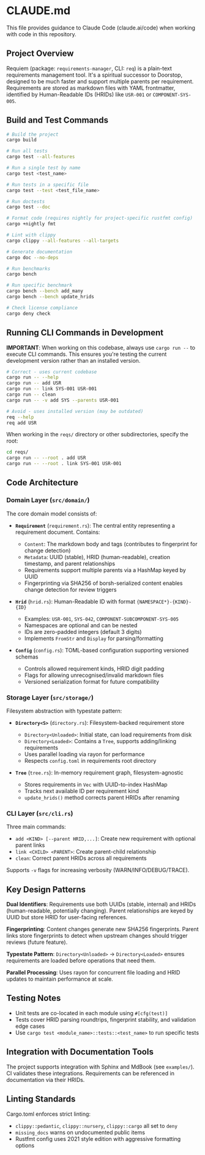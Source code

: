 # CLAUDE.md

This file provides guidance to Claude Code (claude.ai/code) when working with code in this repository.

## Project Overview

Requiem (package: `requirements-manager`, CLI: `req`) is a plain-text requirements management tool. It's a spiritual successor to Doorstop, designed to be much faster and support multiple parents per requirement. Requirements are stored as markdown files with YAML frontmatter, identified by Human-Readable IDs (HRIDs) like `USR-001` or `COMPONENT-SYS-005`.

## Build and Test Commands

```bash
# Build the project
cargo build

# Run all tests
cargo test --all-features

# Run a single test by name
cargo test <test_name>

# Run tests in a specific file
cargo test --test <test_file_name>

# Run doctests
cargo test --doc

# Format code (requires nightly for project-specific rustfmt config)
cargo +nightly fmt

# Lint with clippy
cargo clippy --all-features --all-targets

# Generate documentation
cargo doc --no-deps

# Run benchmarks
cargo bench

# Run specific benchmark
cargo bench --bench add_many
cargo bench --bench update_hrids

# Check license compliance
cargo deny check
```

## Running CLI Commands in Development

**IMPORTANT**: When working on this codebase, always use `cargo run --` to execute CLI commands. This ensures you're testing the current development version rather than an installed version.

```bash
# Correct - uses current codebase
cargo run -- --help
cargo run -- add USR
cargo run -- link SYS-001 USR-001
cargo run -- clean
cargo run -- -v add SYS --parents USR-001

# Avoid - uses installed version (may be outdated)
req --help
req add USR
```

When working in the `reqs/` directory or other subdirectories, specify the root:

```bash
cd reqs/
cargo run -- --root . add USR
cargo run -- --root . link SYS-001 USR-001
```

## Code Architecture

### Domain Layer (`src/domain/`)

The core domain model consists of:

- **`Requirement`** (`requirement.rs`): The central entity representing a requirement document. Contains:
  - `Content`: The markdown body and tags (contributes to fingerprint for change detection)
  - `Metadata`: UUID (stable), HRID (human-readable), creation timestamp, and parent relationships
  - Requirements support multiple parents via a HashMap keyed by UUID
  - Fingerprinting via SHA256 of borsh-serialized content enables change detection for review triggers

- **`Hrid`** (`hrid.rs`): Human-Readable ID with format `{NAMESPACE*}-{KIND}-{ID}`
  - Examples: `USR-001`, `SYS-042`, `COMPONENT-SUBCOMPONENT-SYS-005`
  - Namespaces are optional and can be nested
  - IDs are zero-padded integers (default 3 digits)
  - Implements `FromStr` and `Display` for parsing/formatting

- **`Config`** (`config.rs`): TOML-based configuration supporting versioned schemas
  - Controls allowed requirement kinds, HRID digit padding
  - Flags for allowing unrecognised/invalid markdown files
  - Versioned serialization format for future compatibility

### Storage Layer (`src/storage/`)

Filesystem abstraction with typestate pattern:

- **`Directory<S>`** (`directory.rs`): Filesystem-backed requirement store
  - `Directory<Unloaded>`: Initial state, can load requirements from disk
  - `Directory<Loaded>`: Contains a `Tree`, supports adding/linking requirements
  - Uses parallel loading via rayon for performance
  - Respects `config.toml` in requirements root directory

- **`Tree`** (`tree.rs`): In-memory requirement graph, filesystem-agnostic
  - Stores requirements in `Vec` with UUID-to-index HashMap
  - Tracks next available ID per requirement kind
  - `update_hrids()` method corrects parent HRIDs after renaming

### CLI Layer (`src/cli.rs`)

Three main commands:
- `add <KIND> [--parent HRID,...]`: Create new requirement with optional parent links
- `link <CHILD> <PARENT>`: Create parent-child relationship
- `clean`: Correct parent HRIDs across all requirements

Supports `-v` flags for increasing verbosity (WARN/INFO/DEBUG/TRACE).

## Key Design Patterns

**Dual Identifiers**: Requirements use both UUIDs (stable, internal) and HRIDs (human-readable, potentially changing). Parent relationships are keyed by UUID but store HRID for user-facing references.

**Fingerprinting**: Content changes generate new SHA256 fingerprints. Parent links store fingerprints to detect when upstream changes should trigger reviews (future feature).

**Typestate Pattern**: `Directory<Unloaded>` → `Directory<Loaded>` ensures requirements are loaded before operations that need them.

**Parallel Processing**: Uses rayon for concurrent file loading and HRID updates to maintain performance at scale.

## Testing Notes

- Unit tests are co-located in each module using `#[cfg(test)]`
- Tests cover HRID parsing roundtrips, fingerprint stability, and validation edge cases
- Use `cargo test <module_name>::tests::<test_name>` to run specific tests

## Integration with Documentation Tools

The project supports integration with Sphinx and MdBook (see `examples/`). CI validates these integrations. Requirements can be referenced in documentation via their HRIDs.

## Linting Standards

Cargo.toml enforces strict linting:
- `clippy::pedantic`, `clippy::nursery`, `clippy::cargo` all set to `deny`
- `missing_docs` warns on undocumented public items
- Rustfmt config uses 2021 style edition with aggressive formatting options
